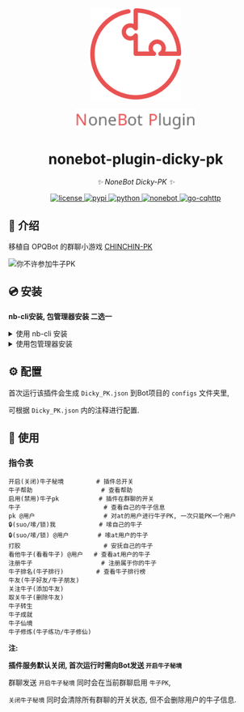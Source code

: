 <div align="center">
  <a href="https://v2.nonebot.dev/store"><img src="https://raw.githubusercontent.com/tkgs0/nbpt/resources/nbp_logo.png" width="180" height="180" alt="NoneBotPluginLogo"></a>
  <br>
  <p><img src="https://raw.githubusercontent.com/tkgs0/nbpt/resources/NoneBotPlugin.svg" width="240" alt="NoneBotPluginText"></p>
</div>

<div align="center">

# nonebot-plugin-dicky-pk

_✨ NoneBot Dicky-PK ✨_


<a href="./LICENSE">
    <img src="https://img.shields.io/github/license/tkgs0/nonebot-plugin-dicky-pk.svg" alt="license">
</a>
<a href="https://pypi.python.org/pypi/nonebot-plugin-dicky-pk">
    <img src="https://img.shields.io/pypi/v/nonebot-plugin-dicky-pk.svg" alt="pypi">
</a>
<a href="https://www.python.org">
    <img src="https://img.shields.io/badge/python-3.9+-blue.svg" alt="python">
</a>
<a href="https://nonebot.dev">
    <img src="https://img.shields.io/badge/nonebot-2.3.1+-red.svg" alt="nonebot">
</a>
<a href="https://github.com/Mrs4s/go-cqhttp">
    <img src="https://img.shields.io/badge/gocq-1.1.0+-blueviolet.svg" alt="go-cqhttp">
</a>

</div>

## 📖 介绍

移植自 OPQBot 的群聊小游戏 [CHINCHIN-PK](https://github.com/opq-osc/chinchin-pk)

<p>
<img src="https://raw.githubusercontent.com/tkgs0/nonebot-plugin-dicky-pk/resources/dicky_pk.gif" width="150" alt="你不许参加牛子PK">
</p>

## 💿 安装

**nb-cli安装, 包管理器安装  二选一**

<details>
<summary>使用 nb-cli 安装</summary>

在 nonebot2 项目的根目录下打开命令行, 输入以下指令即可安装

    nb plugin install nonebot-plugin-dicky-pk

</details>

<details>
<summary>使用包管理器安装</summary>

在 nonebot2 项目的插件目录下, 打开命令行,

**根据你使用的包管理器, 输入相应的安装命令**

<details>
<summary>pip</summary>

    pip install nonebot-plugin-dicky-pk

</details>
<details>
<summary>pdm</summary>

    pdm add nonebot-plugin-dicky-pk

</details>
<details>
<summary>poetry</summary>

    poetry add nonebot-plugin-dicky-pk

</details>
<details>
<summary>conda</summary>

    conda install nonebot-plugin-dicky-pk

</details>

打开 bot项目下的 `pyproject.toml` 文件,

在其 `plugins` 里加入 `nonebot_plugin_dicky_pk`

    plugins = ["nonebot_plugin_dicky_pk"]

</details>
</details>

## ⚙️ 配置

首次运行该插件会生成 `Dicky_PK.json` 到Bot项目的 `configs` 文件夹里,

可根据 `Dicky_PK.json` 内的注释进行配置.

## 🎉 使用

### 指令表

```
开启(关闭)牛子秘境         # 插件总开关
牛子帮助                   # 查看帮助
启用(禁用)牛子pk           # 插件在群聊的开关
牛子                       # 查看自己的牛子信息
pk @用户                   # 对at的用户进行牛子PK, 一次只能PK一个用户
🔒(suo/嗦/锁)我            # 嗦自己的牛子
🔒(suo/嗦/锁) @用户        # 嗦at用户的牛子
打胶                       # 安抚自己的牛子
看他牛子(看看牛子) @用户   # 查看at用户的牛子
注册牛子                   # 注册属于你的牛子
牛子排名(牛子排行)         # 查看牛子排行榜
牛友(牛子好友/牛子朋友)
关注牛子(添加牛友)
取关牛子(删除牛友)
牛子转生
牛子成就
牛子仙境
牛子修炼(牛子练功/牛子修仙)
```

**注:**

**插件服务默认关闭, 首次运行时需向Bot发送 `开启牛子秘境`**

群聊发送 `开启牛子秘境` 同时会在当前群聊启用 `牛子PK`,

`关闭牛子秘境` 同时会清除所有群聊的开关状态, 但不会删除用户的牛子信息.

